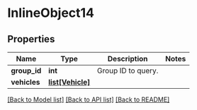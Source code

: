 # InlineObject14

## Properties
Name | Type | Description | Notes
------------ | ------------- | ------------- | -------------
**group_id** | **int** | Group ID to query. | 
**vehicles** | [**list[Vehicle]**](Vehicle.md) |  | 

[[Back to Model list]](../README.md#documentation-for-models) [[Back to API list]](../README.md#documentation-for-api-endpoints) [[Back to README]](../README.md)


